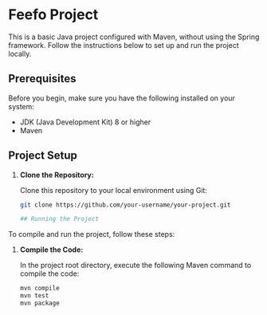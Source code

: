 # Feefo Project

This is a basic Java project configured with Maven, without using the Spring framework. Follow the instructions below to set up and run the project locally.

## Prerequisites

Before you begin, make sure you have the following installed on your system:

- JDK (Java Development Kit) 8 or higher
- Maven

## Project Setup

1. **Clone the Repository:**
   
   Clone this repository to your local environment using Git:

   ```bash
   git clone https://github.com/your-username/your-project.git

   ## Running the Project

To compile and run the project, follow these steps:

1. **Compile the Code:**

   In the project root directory, execute the following Maven command to compile the code:

   ```bash
   mvn compile
   mvn test
   mvn package



